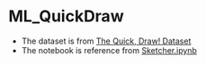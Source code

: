 # ML_QuickDraw
- The dataset is from [The Quick, Draw! Dataset](https://github.com/googlecreativelab/quickdraw-dataset/tree/master)
- The notebook is reference from [Sketcher.ipynb](https://github.com/zaidalyafeai/Notebooks/blob/master/Sketcher.ipynb)

